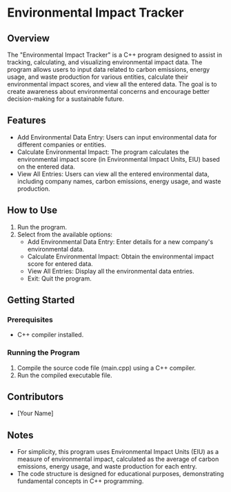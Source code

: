# Environmental Impact Tracker

## Overview
The "Environmental Impact Tracker" is a C++ program designed to assist in tracking, calculating, and visualizing environmental impact data. The program allows users to input data related to carbon emissions, energy usage, and waste production for various entities, calculate their environmental impact scores, and view all the entered data. The goal is to create awareness about environmental concerns and encourage better decision-making for a sustainable future.

## Features
- Add Environmental Data Entry: Users can input environmental data for different companies or entities.
- Calculate Environmental Impact: The program calculates the environmental impact score (in Environmental Impact Units, EIU) based on the entered data.
- View All Entries: Users can view all the entered environmental data, including company names, carbon emissions, energy usage, and waste production.

## How to Use
1. Run the program.
2. Select from the available options:
   - Add Environmental Data Entry: Enter details for a new company's environmental data.
   - Calculate Environmental Impact: Obtain the environmental impact score for entered data.
   - View All Entries: Display all the environmental data entries.
   - Exit: Quit the program.

## Getting Started
### Prerequisites
- C++ compiler installed.

### Running the Program
1. Compile the source code file (main.cpp) using a C++ compiler.
2. Run the compiled executable file.

## Contributors
- [Your Name]

## Notes
- For simplicity, this program uses Environmental Impact Units (EIU) as a measure of environmental impact, calculated as the average of carbon emissions, energy usage, and waste production for each entry.
- The code structure is designed for educational purposes, demonstrating fundamental concepts in C++ programming.
